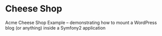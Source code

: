Cheese Shop
===========

Acme Cheese Shop Example – demonstrating how to mount a WordPress blog
(or anything) inside a Symfony2 application
